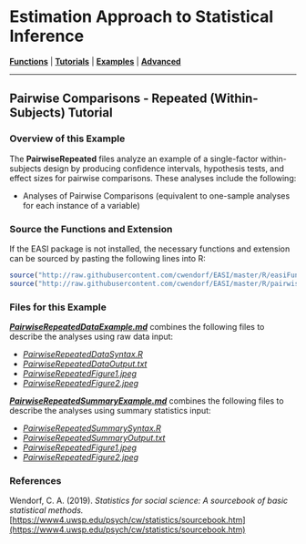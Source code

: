 # Estimation Approach to Statistical Inference

[**Functions**](../../Functions) | 
[**Tutorials**](../../Tutorials) | 
[**Examples**](../../Examples) | 
[**Advanced**](../../Advanced)

---

## Pairwise Comparisons - Repeated (Within-Subjects) Tutorial

### Overview of this Example

The **PairwiseRepeated** files analyze an example of a single-factor within-subjects design by producing confidence intervals, hypothesis tests, and effect sizes for pairwise comparisons. These analyses include the following:

- Analyses of Pairwise Comparisons (equivalent to one-sample analyses for each instance of a variable)

### Source the Functions and Extension

If the EASI package is not installed, the necessary functions and extension can be sourced by pasting the following lines into R:
```r
source("http://raw.githubusercontent.com/cwendorf/EASI/master/R/easiFunctions.R")
source("http://raw.githubusercontent.com/cwendorf/EASI/master/R/pairwiseExtension.R")
```

### Files for this Example

[_**PairwiseRepeatedDataExample.md**_](./PairwiseRepeatedDataExample.md) combines the following files to describe the analyses using raw data input:

- [_PairwiseRepeatedDataSyntax.R_](./PairwiseRepeatedDataSyntax.R)
- [_PairwiseRepeatedDataOutput.txt_](./PairwiseRepeatedDataOutput.txt)
- [_PairwiseRepeatedFigure1.jpeg_](./PairwiseRepeatedFigure1.jpeg)
- [_PairwiseRepeatedFigure2.jpeg_](./PairwiseRepeatedFigure2.jpeg)

[_**PairwiseRepeatedSummaryExample.md**_](./PairwiseRepeatedSummaryExample.md) combines the following files to describe the analyses using summary statistics input:

- [_PairwiseRepeatedSummarySyntax.R_](./PairwiseRepeatedSummarySyntax.R)
- [_PairwiseRepeatedSummaryOutput.txt_](./PairwiseRepeatedSummaryOutput.txt)
- [_PairwiseRepeatedFigure1.jpeg_](./PairwiseRepeatedFigure1.jpeg)
- [_PairwiseRepeatedFigure2.jpeg_](./PairwiseRepeatedFigure2.jpeg)

### References

Wendorf, C. A. (2019). _Statistics for social science: A sourcebook of basic statistical methods._ [https://www4.uwsp.edu/psych/cw/statistics/sourcebook.htm](https://www4.uwsp.edu/psych/cw/statistics/sourcebook.htm)
